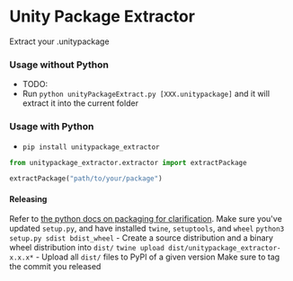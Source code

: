# Unity Package Extractor

Extract your .unitypackage

### Usage without Python

* TODO:
* Run `python unityPackageExtract.py [XXX.unitypackage]` and it will extract it into the current folder

### Usage with Python

* `pip install unitypackage_extractor`

```python
from unitypackage_extractor.extractor import extractPackage

extractPackage("path/to/your/package")
```

#### Releasing
Refer to [the python docs on packaging for clarification](https://packaging.python.org/tutorials/packaging-projects/).
Make sure you've updated `setup.py`, and have installed `twine`, `setuptools`, and `wheel`
`python3 setup.py sdist bdist_wheel` - Create a source distribution and a binary wheel distribution into `dist/`
`twine upload dist/unitypackage_extractor-x.x.x*` - Upload all `dist/` files to PyPI of a given version
Make sure to tag the commit you released